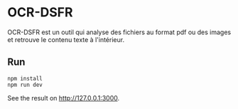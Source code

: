# OCR-DSFR

OCR-DSFR est un outil qui analyse des fichiers au format pdf ou des images et retrouve le contenu texte à l'intérieur.

## Run

```shell
npm install
npm run dev
```

See the result on http://127.0.0.1:3000.
